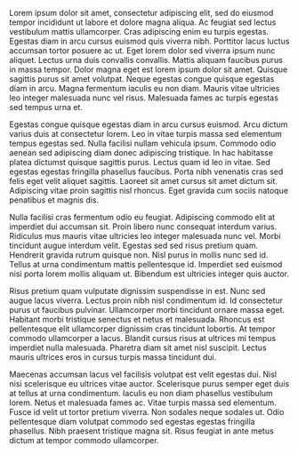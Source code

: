 Lorem ipsum dolor sit amet, consectetur adipiscing elit, sed do eiusmod tempor incididunt ut labore et dolore magna aliqua. Ac feugiat sed lectus vestibulum mattis ullamcorper. Cras adipiscing enim eu turpis egestas. Egestas diam in arcu cursus euismod quis viverra nibh. Porttitor lacus luctus accumsan tortor posuere ac ut. Eget lorem dolor sed viverra ipsum nunc aliquet. Lectus urna duis convallis convallis. Mattis aliquam faucibus purus in massa tempor. Dolor magna eget est lorem ipsum dolor sit amet. Quisque sagittis purus sit amet volutpat. Neque egestas congue quisque egestas diam in arcu. Magna fermentum iaculis eu non diam. Mauris vitae ultricies leo integer malesuada nunc vel risus. Malesuada fames ac turpis egestas sed tempus urna et.

Egestas congue quisque egestas diam in arcu cursus euismod. Arcu dictum varius duis at consectetur lorem. Leo in vitae turpis massa sed elementum tempus egestas sed. Nulla facilisi nullam vehicula ipsum. Commodo odio aenean sed adipiscing diam donec adipiscing tristique. In hac habitasse platea dictumst quisque sagittis purus. Lectus quam id leo in vitae. Sed egestas egestas fringilla phasellus faucibus. Porta nibh venenatis cras sed felis eget velit aliquet sagittis. Laoreet sit amet cursus sit amet dictum sit. Adipiscing vitae proin sagittis nisl rhoncus. Eget gravida cum sociis natoque penatibus et magnis dis.

Nulla facilisi cras fermentum odio eu feugiat. Adipiscing commodo elit at imperdiet dui accumsan sit. Proin libero nunc consequat interdum varius. Ridiculus mus mauris vitae ultricies leo integer malesuada nunc vel. Morbi tincidunt augue interdum velit. Egestas sed sed risus pretium quam. Hendrerit gravida rutrum quisque non. Nisl purus in mollis nunc sed id. Tellus at urna condimentum mattis pellentesque id. Imperdiet sed euismod nisi porta lorem mollis aliquam ut. Bibendum est ultricies integer quis auctor.

Risus pretium quam vulputate dignissim suspendisse in est. Nunc sed augue lacus viverra. Lectus proin nibh nisl condimentum id. Id consectetur purus ut faucibus pulvinar. Ullamcorper morbi tincidunt ornare massa eget. Habitant morbi tristique senectus et netus et malesuada. Rhoncus est pellentesque elit ullamcorper dignissim cras tincidunt lobortis. At tempor commodo ullamcorper a lacus. Blandit cursus risus at ultrices mi tempus imperdiet nulla malesuada. Pharetra diam sit amet nisl suscipit. Lectus mauris ultrices eros in cursus turpis massa tincidunt dui.

Maecenas accumsan lacus vel facilisis volutpat est velit egestas dui. Nisl nisi scelerisque eu ultrices vitae auctor. Scelerisque purus semper eget duis at tellus at urna condimentum. Iaculis eu non diam phasellus vestibulum lorem. Netus et malesuada fames ac. Vitae turpis massa sed elementum. Fusce id velit ut tortor pretium viverra. Non sodales neque sodales ut. Odio pellentesque diam volutpat commodo sed egestas egestas fringilla phasellus. Nibh praesent tristique magna sit. Risus feugiat in ante metus dictum at tempor commodo ullamcorper.
